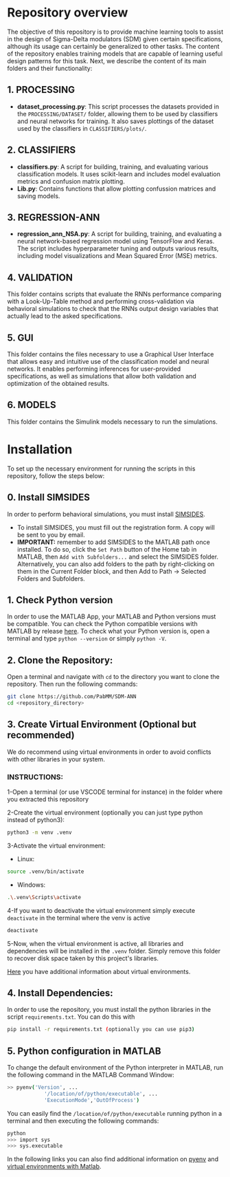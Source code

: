 # Repository overview

The objective of this repository is to provide machine learning tools to assist in the design of Sigma-Delta modulators (SDM) given certain specifications, although its usage can certainly be generalized to other tasks. The content of the repository enables training models that are capable of learning useful design patterns for this task. Next, we describe the content of its main folders and their functionality:

## 1. PROCESSING
- **dataset_processing.py**: This script processes the datasets provided in the `PROCESSING/DATASET/` folder, allowing them to be used by classifiers and neural networks for training. It also saves plottings of the dataset used by the classifiers in `CLASSIFIERS/plots/`.

## 2. CLASSIFIERS
- **classifiers.py**: A script for building, training, and evaluating various classification models. It uses scikit-learn and includes model evaluation metrics and confusion matrix plotting.
- **Lib.py**: Contains functions that allow plotting confussion matrices and saving models.

## 3. REGRESSION-ANN
- **regression_ann_NSA.py**: A script for building, training, and evaluating a neural network-based regression model using TensorFlow and Keras. The script includes hyperparameter tuning and outputs various results, including model visualizations and Mean Squared Error (MSE) metrics.

## 4. VALIDATION
This folder contains scripts that evaluate the RNNs performance comparing with a Look-Up-Table method and performing cross-validation via behavioral simulations to check that the RNNs output design variables that actually lead to the asked specifications.

## 5. GUI
This folder contains the files necessary to use a Graphical User Interface that allows easy and intuitive use of the classification model and neural networks. It enables performing inferences for user-provided specifications, as well as simulations that allow both validation and optimization of the obtained results.

## 6. MODELS
This folder contains the Simulink models necessary to run the simulations.

# Installation

To set up the necessary environment for running the scripts in this repository, follow the steps below:

## 0. **Install SIMSIDES**

In order to perform behavioral simulations, you must install [SIMSIDES](http://www2.imse-cnm.csic.es/simsides/).

- To install SIMSIDES, you must fill out the registration form. A copy will be sent to you by email.
- **IMPORTANT:** remember to add SIMSIDES to the MATLAB path once installed.  To do so, click the `Set Path` button of the Home tab in MATLAB, then `Add with Subfolders...` and select the SIMSIDES folder. Alternatively, you can also add folders to the path by right-clicking on them in the Current Folder block, and then Add to Path -> Selected Folders and Subfolders.

## 1. **Check Python version**

In order to use the MATLAB App, your MATLAB and Python versions must be compatible. You can check the Python compatible versions with MATLAB by release [here](https://es.mathworks.com/support/requirements/python-compatibility.html). To check what your Python version is, open a terminal and type `python --version` or simply `python -V`.

## 2. **Clone the Repository:**
Open a terminal and navigate with `cd` to the directory you want to clone the repository. Then run the following commands:
 ```bash
git clone https://github.com/PabMM/SDM-ANN
cd <repository_directory>
```

## 3. **Create Virtual Environment (Optional but recommended)**
We do recommend using virtual environments in order to avoid conflicts with other libraries in your system. 

### INSTRUCTIONS:
   
   1-Open a terminal (or use VSCODE terminal for instance) in the folder where you extracted this repository
   
   2-Create the virtual environment (optionally you can just type python instead of python3):
   ```bash
   python3 -m venv .venv 
   ```
   
   3-Activate the virtual environment:
   - Linux:
   ```bash
   source .venv/bin/activate
   ```

   - Windows:
   ```bash
   .\.venv\Scripts\activate
   ```

   4-If you want to deactivate the virtual environment simply execute `deactivate` in the terminal where the venv is active
   ```bash
   deactivate
   ```
   5-Now, when the virtual environment is active, all libraries and dependencies will be installed in the `.venv` folder. Simply remove this folder to recover disk space taken by this project's libraries.

   [Here](https://docs.python.org/3/library/venv.html) you have additional information about virtual environments.
   
   
## 4. **Install Dependencies:**
In order to use the repository, you must install the python libraries in the script `requirements.txt`. You can do this with
```bash
pip install -r requirements.txt (optionally you can use pip3)
```

## 5. **Python configuration in MATLAB**

To change the default environment of the Python interpreter in MATLAB, run the following command in the MATLAB Command Window:

```bash
>> pyenv('Version', ... 
            '/location/of/python/executable', ... 
            'ExecutionMode','OutOfProcess')
```

You can easily find the `/location/of/python/executable` running python in a terminal and then executing the following commands:

```bash
python
>>> import sys
>>> sys.executable
```

In the following links you can also find additional information on [pyenv](https://es.mathworks.com/help/matlab/ref/pyenv.html) and [virtual environments with Matlab](https://es.mathworks.com/matlabcentral/answers/1750425-python-virtual-environments-with-matlab).
